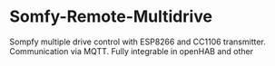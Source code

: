 # Somfy-Remote-Multidrive
Sompfy multiple drive control with ESP8266 and CC1106 transmitter. Communication via MQTT. Fully integrable in openHAB and other
